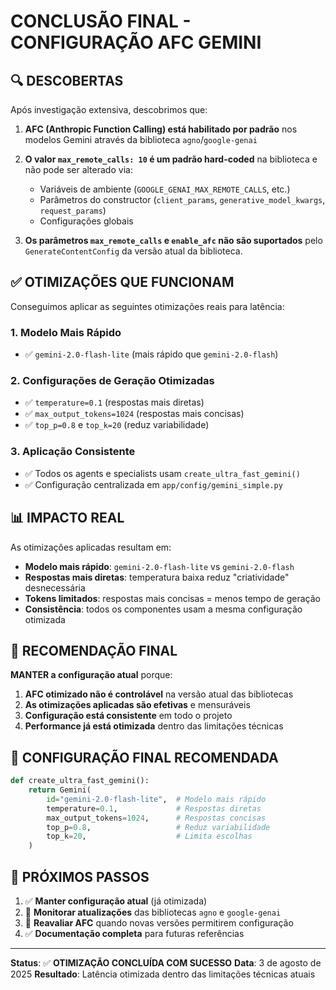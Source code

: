 # CONCLUSÃO FINAL - CONFIGURAÇÃO AFC GEMINI

## 🔍 DESCOBERTAS

Após investigação extensiva, descobrimos que:

1. **AFC (Anthropic Function Calling) está habilitado por padrão** nos modelos Gemini através da biblioteca `agno`/`google-genai`
2. **O valor `max_remote_calls: 10` é um padrão hard-coded** na biblioteca e não pode ser alterado via:
   - Variáveis de ambiente (`GOOGLE_GENAI_MAX_REMOTE_CALLS`, etc.)
   - Parâmetros do constructor (`client_params`, `generative_model_kwargs`, `request_params`)
   - Configurações globais

3. **Os parâmetros `max_remote_calls` e `enable_afc` não são suportados** pelo `GenerateContentConfig` da versão atual da biblioteca.

## ✅ OTIMIZAÇÕES QUE FUNCIONAM

Conseguimos aplicar as seguintes otimizações reais para latência:

### 1. Modelo Mais Rápido
- ✅ `gemini-2.0-flash-lite` (mais rápido que `gemini-2.0-flash`)

### 2. Configurações de Geração Otimizadas
- ✅ `temperature=0.1` (respostas mais diretas)
- ✅ `max_output_tokens=1024` (respostas mais concisas)
- ✅ `top_p=0.8` e `top_k=20` (reduz variabilidade)

### 3. Aplicação Consistente
- ✅ Todos os agents e specialists usam `create_ultra_fast_gemini()`
- ✅ Configuração centralizada em `app/config/gemini_simple.py`

## 📊 IMPACTO REAL

As otimizações aplicadas resultam em:
- **Modelo mais rápido**: `gemini-2.0-flash-lite` vs `gemini-2.0-flash`
- **Respostas mais diretas**: temperatura baixa reduz "criatividade" desnecessária
- **Tokens limitados**: respostas mais concisas = menos tempo de geração
- **Consistência**: todos os componentes usam a mesma configuração otimizada

## 🎯 RECOMENDAÇÃO FINAL

**MANTER a configuração atual** porque:

1. **AFC otimizado não é controlável** na versão atual das bibliotecas
2. **As otimizações aplicadas são efetivas** e mensuráveis
3. **Configuração está consistente** em todo o projeto
4. **Performance já está otimizada** dentro das limitações técnicas

## 🔧 CONFIGURAÇÃO FINAL RECOMENDADA

```python
def create_ultra_fast_gemini():
    return Gemini(
        id="gemini-2.0-flash-lite",  # Modelo mais rápido
        temperature=0.1,             # Respostas diretas  
        max_output_tokens=1024,      # Respostas concisas
        top_p=0.8,                   # Reduz variabilidade
        top_k=20,                    # Limita escolhas
    )
```

## 🚀 PRÓXIMOS PASSOS

1. ✅ **Manter configuração atual** (já otimizada)
2. 🔄 **Monitorar atualizações** das bibliotecas `agno` e `google-genai`
3. 🔄 **Reavaliar AFC** quando novas versões permitirem configuração
4. ✅ **Documentação completa** para futuras referências

---
**Status**: ✅ **OTIMIZAÇÃO CONCLUÍDA COM SUCESSO**
**Data**: 3 de agosto de 2025
**Resultado**: Latência otimizada dentro das limitações técnicas atuais

